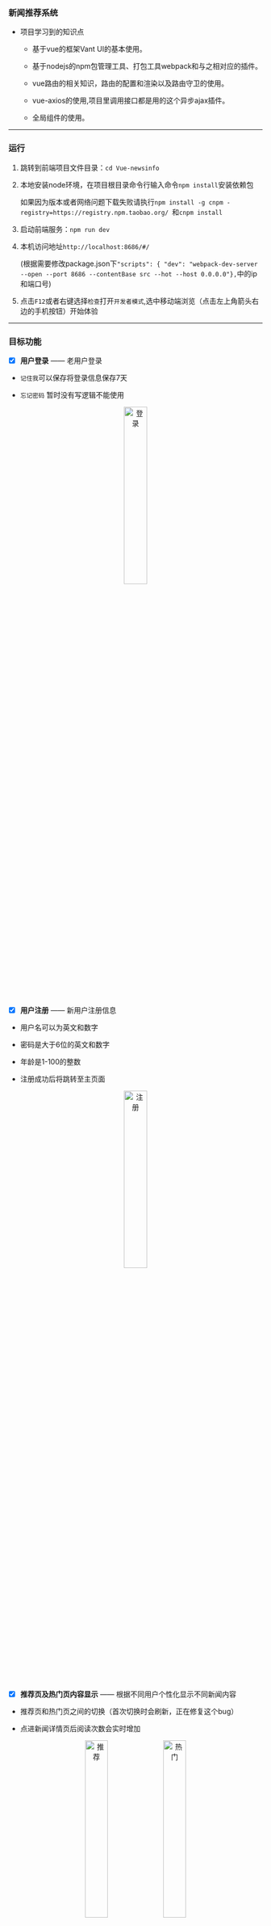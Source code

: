 ### 新闻推荐系统

- 项目学习到的知识点

  + 基于vue的框架Vant UI的基本使用。

  + 基于nodejs的npm包管理工具、打包工具webpack和与之相对应的插件。

  + vue路由的相关知识，路由的配置和渲染以及路由守卫的使用。

  + vue-axios的使用,项目里调用接口都是用的这个异步ajax插件。

  + 全局组件的使用。

---


### 运行

1. 跳转到前端项目文件目录：`cd Vue-newsinfo`

2. 本地安装node环境，在项目根目录命令行输入命令`npm install`安装依赖包
   
   如果因为版本或者网络问题下载失败请执行`npm install -g cnpm -registry=https://registry.npm.taobao.org/
`和`cnpm install`

1. 启动前端服务：`npm run dev`

2. 本机访问地址`http://localhost:8686/#/` 

   (根据需要修改package.json下`"scripts": {
    "dev": "webpack-dev-server --open --port 8686 --contentBase src --hot --host 0.0.0.0"},`中的ip和端口号)

3. 点击`F12`或者右键选择`检查`打开`开发者模式`,选中移动端浏览（点击左上角箭头右边的手机按钮）开始体验

---



### 目标功能
- [X] **用户登录** —— 老用户登录
  
- `记住我`可以保存将登录信息保存7天

- `忘记密码` 暂时没有写逻辑不能使用

<div  align="center">    
<img src="https://gitee.com/theNeverLemon/news-img/raw/master/img/登录.jpg" width = "30%" height = "30%" alt="登录"/>
</div>


- [X] **用户注册** —— 新用户注册信息

- 用户名可以为英文和数字

- 密码是大于6位的英文和数字

- 年龄是1-100的整数

- 注册成功后将跳转至主页面

<div  align="center">    
<img src="https://gitee.com/theNeverLemon/news-img/raw/master/img/注册.jpg" width = "30%" height = "30%" alt="注册"/>
</div>


- [X] **推荐页及热门页内容显示** —— 根据不同用户个性化显示不同新闻内容

- 推荐页和热门页之间的切换（首次切换时会刷新，正在修复这个bug） 

- 点进新闻详情页后阅读次数会实时增加

<div  align="center">    
<img src="https://gitee.com/theNeverLemon/news-img/raw/master/img/推荐.jpg" width = "30%" height = "30%" alt="推荐"/>  
<img src="https://gitee.com/theNeverLemon/news-img/raw/master/img/热门.jpg" width = "30%" height = "30%" alt="热门"/>
</div>


- [x] **新闻详情** —— 显示当前新闻的详细信息

- 显示标题、内容等信息

- 底部点击`喜欢`或者`收藏`可以记录将当前用户行为，并在列表页相应增加

<div  align="center">    
<img src="https://gitee.com/theNeverLemon/news-img/raw/master/img/新闻详情.jpg" width = "30%" height = "30%" alt="新闻详情"/>
<img src="https://gitee.com/theNeverLemon/news-img/raw/master/img/新闻详情2.jpg" width = "30%" height = "30%" alt="新闻详情2"/>
</div>

- [X] **个人中心** —— 记录用户的头像和用户名

- 显示头像和登录名（头像暂时统一为DataWhle图标）

- 显示DataWhale相关介绍

<div  align="center">    
<img src="https://gitee.com/theNeverLemon/news-img/raw/master/img/个人中心1.jpg" width = "30%" height = "30%" alt="个人中心1"/> 
<img src="https://gitee.com/theNeverLemon/news-img/raw/master/img/个人中心2.jpg" width = "30%" height = "30%" alt="个人中心2"/>
</div>




### 项目目录

```
.
├── package.json  项目配置文件
├── package-lock.json
├── README.md  项目介绍
├── src
│   ├── api
│   │   └── newVue.js  引入'EventBus'进行参数传递 (最后未使用)
│   ├── App.vue  根组件
│   ├── assets  资源目录，这里的资源会被wabpack构建
│   │   ├── css  样式文件
│   │   │   ├── sign.css  登录注册页的样式
│   │   │   ├── tab.css  vant顶部导航样式 (最后未使用)
│   │   │   └── test.css  顶部导航样式
│   │   ├── js  功能文件
│   │   │   └── cookie.js  定义cookie的相关操作
│   │   └── logo.png  vue的logo（未使用）
│   ├── components  组件
│   │   ├── bottomBar.vue  底部导航
│   │   ├── common.vue  存放全局变量
│   │   ├── hotLists.vue  热门页
│   │   ├── Myself.vue  个人中心
│   │   ├── NewsInfo.vue  新闻详情页
│   │   ├── recLists.vue  推荐页
│   │   ├── signIn.vue  登录
│   │   └── signUp.vue  注册
│   ├── images  图片
│   │   ├── datawhale.png  DataWhale头像
│   │   └── dw.png  DataWhale二维码
│   ├── index.html  首页入口文件
│   ├── lib  库（(最后未使用)）
│   │   └── mui
│   ├── main.js  入口js文件
│   ├── router.js   配置路由页面跳转
│   └── store.js  应用级数据（state）
├── vue.config.js  vue项目的配置文件，专用于vue项目
└── webpack.config.js  webpack的配置文件，所有使用webpack作为打包工具的项目都可以使用
```

